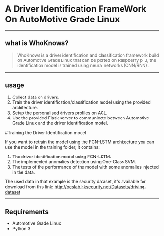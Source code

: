 # A Driver Identification FrameWork On AutoMotive Grade Linux

----
## what is WhoKnows?


> WhoKnows is a driver identification and classification framework build on Automotive Grade Linux that can be ported on Raspberry pi 3, the identification model is trained using neural networks (CNN/RNN) .

----
## usage
1. Collect data on drivers.
2. Train the driver identification/classification model using the provided architecture.
3. Setup the personalised drivers profiles on AGL.
4. Use the provided Flask server to communicate between Automotive Grade Linux and the driver identification model.

#Training the Driver Identification model

If you want to retrain the model using the FCN-LSTM architecture you can use the model in the training folder, it contains:

1. The driver identification model using FCN-LSTM.
2. The implemented anomalies detection using One-Class SVM.
3. The tests of the performance of the model with some anomalies injected in the data.

The used data in that example is the security dataset, it's available for download from this link:
http://ocslab.hksecurity.net/Datasets/driving-dataset

----
## Requirements

* Automotive Grade Linux
* Python 3

